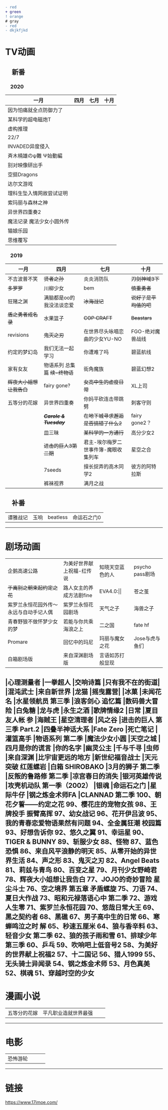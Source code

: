```diff
- red
+ green
! orange
# gray
- red
- dkjkfjkd

```
# TV动画
## &emsp;新番
### &emsp;2020

|一月 | 四月 | 七月 | 十月|
|---|---|---|---|
| 因为怕痛就全点防御力了 |  |  | |
|某科学的超电磁炮T |  |  | |
|虚构推理|
|22/7|
|INVADED异度侵入|
|斉木楠雄のψ難 Ψ始動編|
|别对映像研出手|
|空挺Dragons|
|达尔文游戏|
|理科生坠入情网故尝试证明|
|索玛丽与森林之神|
|异世界四重奏2|
|魔法记录 魔法少女小圆外传
|猫娘乐园|
|思维覆写|

### &emsp;2019

|一月 | 四月 | 七月 | 十月|
|---|---|---|---|
|不吉波普不笑 | ~~贤者之孙~~ | 炎炎消防队 | ~~刀剑神域3下~~|
|~~多罗罗~~ | 川柳少女 | bem | ~~慎重勇者~~|
|狂赌之渊 | 满脑都是oo的我没法谈恋爱 | ~~冰海战记~~ | ~~说好了是平均值的吧~~|
|~~盾之勇者成名录~~ | 水果篮子 | ~~COP CRAFT~~ | ~~Beastars~~|
|revisions | ~~鬼灭之刃~~ | 在世界尽头咏唱恋曲的少女YU-NO | FGO-绝对魔兽战线 |
|约定的梦幻岛 | 我们无法一起学习 | 你遭难了吗 | 碧蓝航线 |
|家有女友 | 物语系列 总集篇 ~~续-终物语~~ | 街角魔族 | 碧蓝幻想2 |
|~~辉夜大小姐想让我告白~~ | fairy gone? | ~~女高中生的虚度日常~~ | XL上司 |
|五等分的花嫁 | 异世界四重奏 | 你妈平砍连击带跳劈 | 刺客守则 |
| | ~~***Carole & Tuesday***~~ | ~~在地下城寻求邂逅是否搞错了什么2~~ | fairy gone2？ |
| | 皿三昧 | ~~某科学的一方通行~~ | 高分少女2 |
| | ~~进击的巨人3第二期~~ | 君主-埃尔梅罗二世事件簿-魔眼收集列车 | 星空之合 |
| | 7seeds | 擅长捉弄的高木同学2 | 彼方的阿特拉斯 |
| | 裤袜视界 | 满月之战 | |

## &emsp;补番
| | | | |
|---|---|---|---|
|谭雅战记| 玉响 | beatless| 命运石之门0|


---
# 剧场动画
| | | | |
|---|---|---|---|
| 企鹅高速公路 | 为美好世界献上祝福-红传说 | 知晓天空蓝色的人 | psycho pass剧场 |
| ~~于离别之朝束起约定之花~~ | 路人女主的养成方法剧fine | EVA4.0:\|\| | 苍之茧 |
|紫罗兰永恒花园外传～永远与自动手记人偶| 紫罗兰永恒花园剧场 | 天气之子| 海兽之子 | 
| 青春野狼不做怀梦少女的梦 | 若能与你共乘海浪之上 | 二之国 | fate hf |
|Promare|回忆中的玛尼|玛丽与魔女之花|Jose与虎与鱼们 |
|白箱剧场版|来自深渊剧场版|言语如苏打般显现|

|心理测量者
|一拳超人
|交响诗篇
|只有我不在的街道|
|混沌武士
|来自新世界
|龙猫
|摇曳露营|
|冰菓
|未闻花名
|水星领航员 第三季
|浪客剑心 追忆篇
|数码兽大冒险
|白兔糖
|龙与虎
|永生之酒
|歌牌情缘2
|日常
|夏目友人帐 参
|海贼王
|星空清理者
|风之谷
|进击的巨人 第三季 Part.2
|四叠半神话大系
|Fate Zero
|死亡笔记
|灌篮高手
|物语系列 第二季
|魔法少女小圆
|天空之城
|四月是你的谎言
|你的名字
|幽灵公主
|千与千寻
|虫师
|来自深渊
|比宇宙更远的地方
|新世纪福音战士
|天元突破 红莲螺岩
|白箱 SHIROBAKO
|3月的狮子 第二季
|反叛的鲁路修 第二季
|凉宫春日的消失
|银河英雄传说
|攻壳机动队 第一季（2002）
|银魂
|命运石之门
|星际牛仔
|钢之炼金术师FA
|CLANNAD 第二季
100、朝花夕誓——约定之花
99、樱花庄的宠物女孩
98、王牌投手 振臂高挥
97、幼女战记
96、花开伊吕波
95、我的青春恋爱物语果然有问题
94、全金属狂潮 校园篇
93、好想告诉你
92、悠久之翼
91、幸运星
90、TIGER & BUNNY
89、斩服少女
88、怪物
87、蓝色恐惧
86、来自风平浪静的明天
85、从零开始的异世界生活
84、声之形
83、鬼灭之刃
82、Angel Beats
81、莉兹与青鸟
80、百变之星
79、月刊少女野崎君
78、辉夜大小姐想让我告白
77、JOJO的奇妙冒险 星尘斗士
76、空之境界 第五章 矛盾螺旋
75、刀语
74、夏日大作战
73、昭和元禄落语心中 第二季
72、游戏人生零
71、紫罗兰永恒花园
70、悠哉日常大王
69、黑之契约者
68、黑礁
67、男子高中生的日常
66、寒蝉鸣泣之时 解
65、秒速五厘米
64、狼与香辛料
63、轻音少女 第二季
62、狼的孩子雨和雪
61、排球少年 第三季
60、乒乓
59、吹响吧上低音号2
58、为美好的世界献上祝福2
57、十二国记
56、猎人1999
55、无头骑士异闻录
54、钢之炼金术师
53、月色真美
52、棋魂
51、穿越时空的少女
---
# 漫画小说
| | | | |
|---|---|---|---|
| 五等分的花嫁 | 平凡职业造就世界最强 | | |
---
# 电影
| | | | |
|---|---|---|---|
| 恐怖游轮 | | | |
---
# 链接
https://www.17imoe.com/
